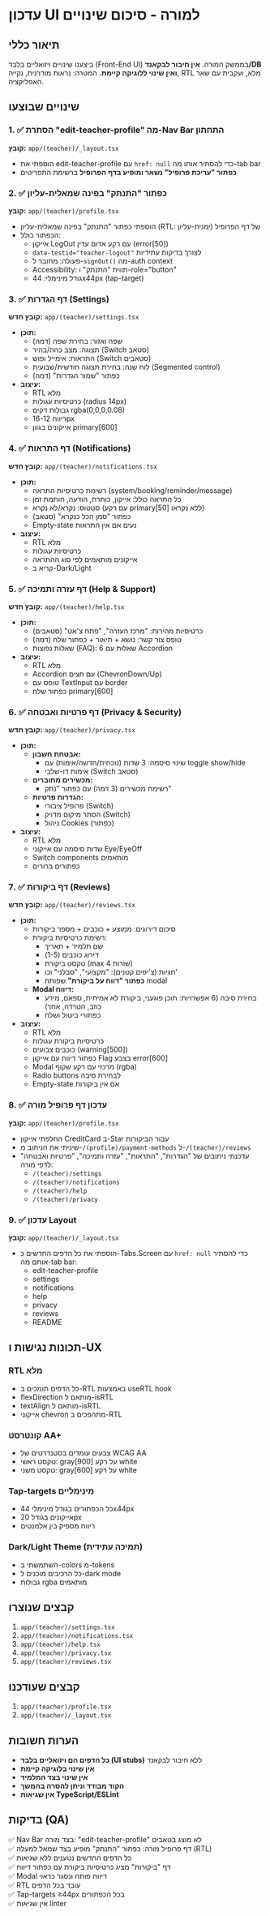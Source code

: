 # עדכון UI למורה - סיכום שינויים

## תיאור כללי
ביצענו שינויים ויזואליים בלבד (Front-End UI) בממשק המורה. **אין חיבור לבקאנד/DB ואין שינוי ללוגיקה קיימת.** המטרה: נראות מודרנית, נקייה, RTL מלא, ועקבית עם שאר האפליקציה.

## שינויים שבוצעו

### 1. ✅ הסתרת "edit-teacher-profile" מה-Nav Bar התחתון
**קובץ:** `app/(teacher)/_layout.tsx`
- הוספתי את edit-teacher-profile עם `href: null` כדי להסתיר אותו מה-tab bar
- **כפתור "עריכת פרופיל" נשאר ומופיע בדף הפרופיל** ברשימת התפריטים

### 2. ✅ כפתור "התנתק" בפינה שמאלית-עליון
**קובץ:** `app/(teacher)/profile.tsx`
- הוספתי כפתור "התנתק" בפינה שמאלית-עליון (RTL: ימנית-עליון) של דף הפרופיל
- הכפתור כולל:
  - אייקון LogOut עם רקע אדום עדין (error[50])
  - `data-testid="teacher-logout"` לצורך בדיקות עתידיות
  - פעולה: מחובר ל-`signOut()` מה-auth context
  - Accessibility: תווית "התנתק" ו-role="button"
  - גודל מינימלי: 44x44px (tap-target)

### 3. ✅ דף הגדרות (Settings)
**קובץ חדש:** `app/(teacher)/settings.tsx`
- **תוכן:**
  - שפה ואזור: בחירת שפה (דמה)
  - תצוגה: מצב כהה/בהיר (Switch סטאב)
  - התראות: אימייל ופוש (Switch סטאבים)
  - לוח שנה: בחירת תצוגה חודשית/שבועית (Segmented control)
  - כפתור "שמור הגדרות" (דמה)
- **עיצוב:**
  - RTL מלא
  - כרטיסיות עגולות (radius 14px)
  - גבולות דקים rgba(0,0,0,0.08)
  - ריווח 16-12px
  - אייקונים בגוון primary[600]

### 4. ✅ דף התראות (Notifications)
**קובץ חדש:** `app/(teacher)/notifications.tsx`
- **תוכן:**
  - רשימת כרטיסיות התראה (system/booking/reminder/message)
  - כל התראה כולל: אייקון, כותרת, הודעה, חותמת זמן
  - סטטוס: נקרא/לא נקרא (עם רקע primary[50] ללא נקראו)
  - כפתור "סמן הכל כנקרא" (סטאב)
  - Empty-state נעים אם אין התראות
- **עיצוב:**
  - RTL מלא
  - כרטיסיות עגולות
  - אייקונים מותאמים לפי סוג ההתראה
  - קריא ב-Dark/Light

### 5. ✅ דף עזרה ותמיכה (Help & Support)
**קובץ חדש:** `app/(teacher)/help.tsx`
- **תוכן:**
  - כרטיסיות מהירות: "מרכז העזרה", "פתח צ'אט" (סטאבים)
  - טופס צור קשר: נושא + תיאור + כפתור שלח (דמה)
  - שאלות נפוצות (FAQ): 6 שאלות עם Accordion
- **עיצוב:**
  - RTL מלא
  - Accordion עם חצים (ChevronDown/Up)
  - טופס עם TextInput עם border
  - כפתור שלח primary[600]

### 6. ✅ דף פרטיות ואבטחה (Privacy & Security)
**קובץ חדש:** `app/(teacher)/privacy.tsx`
- **תוכן:**
  - **אבטחת חשבון:**
    - שינוי סיסמה: 3 שדות (נוכחית/חדשה/אימות) עם toggle show/hide
    - אימות דו-שלבי (Switch סטאב)
  - **מכשירים מחוברים:**
    - רשימת מכשירים (3 דמה) עם כפתור "נתק"
  - **הגדרות פרטיות:**
    - פרופיל ציבורי (Switch)
    - הסתר מיקום מדויק (Switch)
    - ניהול Cookies (כפתור)
- **עיצוב:**
  - RTL מלא
  - שדות סיסמה עם אייקוני Eye/EyeOff
  - Switch components מותאמים
  - כפתורים ברורים

### 7. ✅ דף ביקורות (Reviews)
**קובץ חדש:** `app/(teacher)/reviews.tsx`
- **תוכן:**
  - סיכום דירוגים: ממוצע + כוכבים + מספר ביקורות
  - רשימת כרטיסיות ביקורת:
    - שם תלמיד + תאריך
    - דירוג כוכבים (1-5)
    - טקסט ביקורת (max 4 שורות)
    - תגיות (צ'יפים קטנים): "מקצועי", "סבלני" וכו'
    - **כפתור "דווח על ביקורת"** שפותח modal
  - **Modal דיווח:**
    - בחירת סיבה (6 אפשרויות: תוכן פוגעני, ביקורת לא אמיתית, ספאם, מידע כוזב, הטרדה, אחר)
    - כפתורי ביטול ושלח
- **עיצוב:**
  - RTL מלא
  - כרטיסיות ביקורת עגולות
  - כוכבים צבועים (warning[500])
  - כפתור דיווח עם אייקון Flag בצבע error[600]
  - Modal מרכזי עם רקע שקוף (rgba)
  - Radio buttons לבחירת סיבה
  - Empty-state אם אין ביקורות

### 8. ✅ עדכון דף פרופיל מורה
**קובץ:** `app/(teacher)/profile.tsx`
- החלפתי אייקון CreditCard ב-Star עבור הביקורות
- שיניתי את הניתוב מ-`/(profile)/payment-methods` ל-`/(teacher)/reviews`
- עדכנתי ניתובים של "הגדרות", "התראות", "עזרה ותמיכה", "פרטיות ואבטחה" לדפי מורה:
  - `/(teacher)/settings`
  - `/(teacher)/notifications`
  - `/(teacher)/help`
  - `/(teacher)/privacy`

### 9. ✅ עדכון Layout
**קובץ:** `app/(teacher)/_layout.tsx`
- הוספתי את כל הדפים החדשים כ-Tabs.Screen עם `href: null` כדי להסתיר אותם מה-tab bar:
  - edit-teacher-profile
  - settings
  - notifications
  - help
  - privacy
  - reviews
  - README

## תכונות נגישות ו-UX

### RTL מלא
- כל הדפים תומכים ב-RTL באמצעות useRTL hook
- flexDirection מותאם ל-isRTL
- textAlign מותאם ל-isRTL
- אייקוני chevron מתהפכים ב-RTL

### קונטרסט AA+
- צבעים עומדים בסטנדרטים של WCAG AA
- טקסט ראשי: gray[900] על רקע white
- טקסט משני: gray[600] על רקע white

### Tap-targets מינימליים
- כל הכפתורים בגודל מינימלי 44x44px
- אייקונים בגודל 20px
- ריווח מספיק בין אלמנטים

### Dark/Light Theme (תמיכה עתידית)
- השתמשתי ב-colors מ-tokens
- כל הרכיבים מוכנים ל-dark mode
- גבולות rgba מותאמים

## קבצים שנוצרו
1. `app/(teacher)/settings.tsx`
2. `app/(teacher)/notifications.tsx`
3. `app/(teacher)/help.tsx`
4. `app/(teacher)/privacy.tsx`
5. `app/(teacher)/reviews.tsx`

## קבצים שעודכנו
1. `app/(teacher)/profile.tsx`
2. `app/(teacher)/_layout.tsx`

## הערות חשובות
- **כל הדפים הם ויזואליים בלבד (UI stubs)** ללא חיבור לבקאנד
- **אין שינוי בלוגיקה קיימת**
- **אין שינוי בצד התלמיד**
- **הקוד מבודד וניתן להסרה בהמשך**
- **אין שגיאות TypeScript/ESLint**

## בדיקות (QA)
✅ Nav Bar בצד מורה: "edit-teacher-profile" לא מוצג בטאבים  
✅ דף פרופיל מורה: כפתור "התנתק" מופיע בצד שמאל למעלה (RTL)  
✅ כל הדפים החדשים נטענים ללא שגיאות  
✅ דף "ביקורות" מציג כרטיסיות ביקורת עם כפתור דיווח  
✅ Modal דיווח פותח ונסגר כראוי  
✅ RTL עובד בכל הדפים  
✅ Tap-targets ≥44px בכל הכפתורים  
✅ אין שגיאות linter


